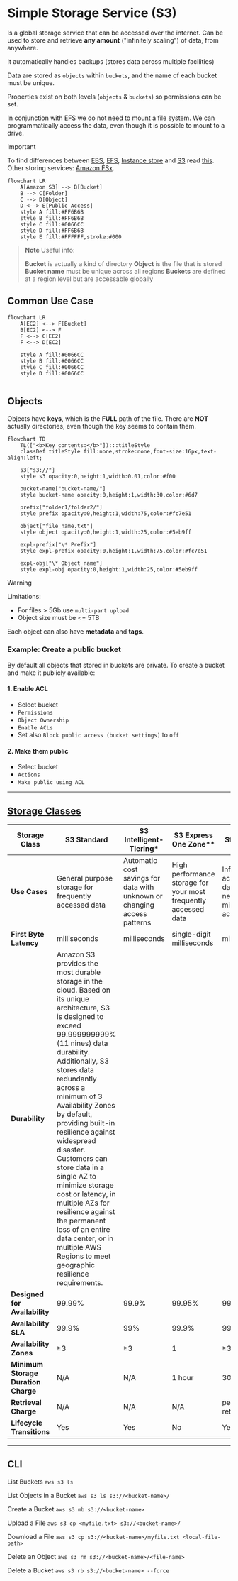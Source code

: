 # Simple Storage Service (S3)

Is a global storage service that can be accessed over the internet. Can be used to store and retrieve **any amount** ("infinitely scaling") of data, from anywhere.

It automatically handles backups (stores data across multiple facilities)

Data are stored as `objects` within `buckets`, and the name of each bucket must be unique.

Properties exist on both levels (`objects` & `buckets`) so permissions can be set.

In conjunction with [EFS](./efs.md) we do not need to mount a file system. We can programmatically access the data, even though it is possible to mount to a drive.

> [!IMPORTANT]
> To find differences between [EBS](./ebs.md), [EFS](./efs.md), [Instance store](./ec2.md#5-ec2-instance-store) and [S3](./s3.md) read [this](./ebs-vs-efs-vs-instance-store-vs-s3.md).
> Other storing services: [Amazon FSx](./fsx.md).

```mermaid
flowchart LR
    A[Amazon S3] --> B[Bucket]
    B --> C[Folder]
    C --> D[Object]
    D <--> E[Public Access]
    style A fill:#FF6B6B
    style B fill:#FF6B6B
    style C fill:#0066CC
    style D fill:#FF6B6B
    style E fill:#FFFFFF,stroke:#000
```

> **Note**
> Useful info:
> 
> **Bucket** is actually a kind of directory
> **Object** is the file that is stored
> **Bucket name** must be unique across all regions
> **Buckets** are defined at a region level but are accessable globally
>

## Common Use Case

```mermaid
flowchart LR
    A[EC2] <--> F[Bucket]
    B[EC2] <--> F
    F <--> C[EC2]
    F <--> D[EC2]
    
    style A fill:#0066CC
    style B fill:#0066CC
    style C fill:#0066CC
    style D fill:#0066CC
    
```

## Objects
Objects have **keys**, which is the **FULL** path of the file. There are **NOT** actually directories, even though the key seems to contain them.

```mermaid
flowchart TD
    TL(["<b>Key contents:</b>"]):::titleStyle
    classDef titleStyle fill:none,stroke:none,font-size:16px,text-align:left;

    s3["s3://"]
    style s3 opacity:0,height:1,width:0.01,color:#f00

    bucket-name["bucket-name/"]
    style bucket-name opacity:0,height:1,width:30,color:#6d7

    prefix["folder1/folder2/"]
    style prefix opacity:0,height:1,width:75,color:#fc7e51

    object["file_name.txt"]
    style object opacity:0,height:1,width:25,color:#5eb9ff

    expl-prefix["\* Prefix"]
    style expl-prefix opacity:0,height:1,width:75,color:#fc7e51

    expl-obj["\* Object name"]
    style expl-obj opacity:0,height:1,width:25,color:#5eb9ff
```

> [!WARNING]
> Limitations:
>
> * For files > 5Gb use `multi-part upload`
> * Object size must be <= 5TB

Each object can also have **metadata** and **tags**.

### Example: Create a public bucket
By default all objects that stored in buckets are private. To create a bucket and make it publicly available:

#### 1. Enable ACL
- Select bucket
- `Permissions`
- `Object Ownership`
- `Enable ACLs`
- Set also `Block public access (bucket settings)` to `off`

#### 2. Make them public 
- Select bucket
- `Actions`
- `Make public using ACL`

---

## [Storage Classes](https://aws.amazon.com/s3/storage-classes/)
| Storage Class                          | S3 Standard                     | S3 Intelligent-Tiering*         | S3 Express One Zone**            | S3 Standard-IA                   | S3 One Zone-IA**                 | S3 Glacier Instant Retrieval       | S3 Glacier Flexible Retrieval***  | S3 Glacier Deep Archive***         |
|----------------------------------------|----------------------------------|----------------------------------|-----------------------------------|----------------------------------|-----------------------------------|------------------------------------|------------------------------------|------------------------------------|
| **Use Cases**                          | General purpose storage for frequently accessed data | Automatic cost savings for data with unknown or changing access patterns | High performance storage for your most frequently accessed data | Infrequently accessed data that needs millisecond access | Re-creatable infrequently accessed data | Long-lived data that is accessed a few times per year with instant retrievals | Backup and archive data that is rarely accessed and low cost | Archive data that is very rarely accessed and very low cost |
| **First Byte Latency**                 | milliseconds                    | milliseconds                    | single-digit milliseconds         | milliseconds                    | milliseconds                     | milliseconds                       | minutes or hours                   | hours                              |
| **Durability**                         | Amazon S3 provides the most durable storage in the cloud. Based on its unique architecture, S3 is designed to exceed 99.999999999% (11 nines) data durability. Additionally, S3 stores data redundantly across a minimum of 3 Availability Zones by default, providing built-in resilience against widespread disaster. Customers can store data in a single AZ to minimize storage cost or latency, in multiple AZs for resilience against the permanent loss of an entire data center, or in multiple AWS Regions to meet geographic resilience requirements. |
| **Designed for Availability**          | 99.99%                          | 99.9%                           | 99.95%                            | 99.9%                           | 99.5%                            | 99.9%                              | 99.99%                             | 99.99%                             |
| **Availability SLA**                   | 99.9%                           | 99%                             | 99.9%                             | 99%                              | 99%                               | 99.9%                              | 99.9%                              | 99.9%                              |
| **Availability Zones**                 | ≥3                              | ≥3                              | 1                                 | ≥3                              | 1                                | ≥3                                 | ≥3                                 | ≥3                                 |
| **Minimum Storage Duration Charge**    | N/A                             | N/A                             | 1 hour                            | 30 days                          | 30 days                          | 90 days                            | 90 days                            | 180 days                           |
| **Retrieval Charge**                   | N/A                             | N/A                             | N/A                               | per GB retrieved                | per GB retrieved                | per GB retrieved                  | per GB retrieved                  | per GB retrieved                  |
| **Lifecycle Transitions**              | Yes                             | Yes                             | No                                | Yes                             | Yes                              | Yes                               | Yes                               | Yes                               |


---

## CLI

List Buckets
`aws s3 ls`

List Objects in a Bucket
`aws s3 ls s3://<bucket-name>/`

Create a Bucket
`aws s3 mb s3://<bucket-name>`

Upload a File
`aws s3 cp <myfile.txt> s3://<bucket-name>/`

Download a File
`aws s3 cp s3://<bucket-name>/myfile.txt <local-file-path>`

Delete an Object
`aws s3 rm s3://<bucket-name>/<file-name>`

Delete a Bucket
`aws s3 rb s3://<bucket-name> --force`